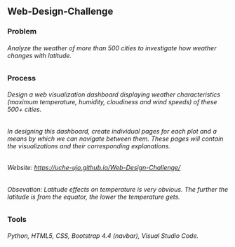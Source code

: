 ## Web-Design-Challenge

### Problem

######  Analyze the weather of more than 500 cities to investigate how weather changes with latitude.


### Process

###### Design a web visualization dashboard displaying weather characteristics (maximum temperature, humidity, cloudiness and wind speeds) of these 500+ cities. 
###### In designing this dashboard, create individual pages for each plot and a means by which we can navigate between them. These pages will contain the visualizations and their corresponding explanations. 
###### Website:  https://uche-ujo.github.io/Web-Design-Challenge/
###### Obsevation: Latitude effects on temperature is very obvious. The further the latitude is from the equator, the lower the temperature gets.


### Tools 
###### Python, HTML5, CSS, Bootstrap 4.4 (navbar), Visual Studio Code.
